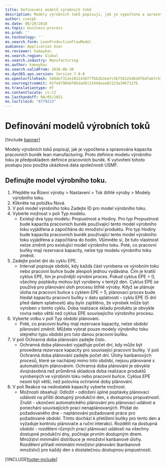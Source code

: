 ```yaml
---
title: Definování modelů výrobních toků
description: Modely výrobních toků popisují, jak je vypočtena a spravována kapacita pracovních buněk lean manufacturing.
author: cvocph
ms.date: 08/29/2018
ms.topic: business-process
ms.prod: ''
ms.technology: ''
ms.search.form: LeanProductionFlowModel
audience: Application User
ms.reviewer: kamaybac
ms.search.region: Global
ms.search.industry: Manufacturing
ms.author: kamaybac
ms.search.validFrom: 2016-06-30
ms.dyn365.ops.version: Version 7.0.0
ms.openlocfilehash: 548def312e101243877fbb2b3eafc5b756325d820f6dfa6fc53b1e4c2596b81a
ms.sourcegitcommit: 42fe9790ddf0bdad911544deaa82123a396712fb
ms.translationtype: HT
ms.contentlocale: cs-CZ
ms.lasthandoff: 08/05/2021
ms.locfileid: "6779223"
---
```

# <a name="define-production-flow-models"></a>Definování modelů výrobních toků

[!include [banner](../../includes/banner.md)]

Modely výrobních toků popisují, jak je vypočtena a spravována kapacita pracovních buněk lean manufacturing. Proto definice modelu výrobního toku je předpokladem definice pracovních buněk. K vytvoření tohoto postupu jsou použita ukázková data společnosti USMF.


## <a name="define-a-production-flow-model"></a>Definujte model výrobního toku. 
1. Přejděte na Řízení výroby > Nastavení > Tok štíhlé výroby > Modely výrobního toku.
2. Klikněte na položku Nová.
3. V poli model výrobního toku Zadejte ID pro model výrobního toku.
4. Vyberte možnost v poli Typ modelu.
    * Existují dva typy modelu: Propustnost a Hodiny. Pro typ Propustnost bude kapacita pracovních buněk používající tento model výrobního toku vyjádřena a započítána do množství produktu. Pro typ Hodiny bude kapacita pracovních buněk používající tento model výrobního toku vyjádřena a započítána do hodin. Všimněte si, že tuto vlastnost nelze změnit pro existující model výrobního toku. Poté, co pracovní buňky mají rezervace kapacity, nelze typ modelu výrobního toku změnit.  
5. Zadejte počet dní do cyklu EPE.
    * Interval popisuje období, kdy každá část vyrobena ve výrobním toku nebo pracovní buňce bude alespoň jednou vydávána. Čím je kratší cyklus EPE, tím je pružnější výrobní proces. Pokud cyklus EPE = 0, všechny poptávky mohou být vyrobeny v tentýž den. Cyklus EPE se používá pro plánování úloh procesu štíhlé výroby. Když se plánuje úloha na pracovní buňce s cyklem EPE = 5, plánovací proces bude hledat kapacitu pracovní buňky v datu splatnosti – cyklu EPE (5 dní před datem splatnosti) aby bylo zajištěno, že výrobek může být vyroben v tomto cyklu. Doba realizace skladu produktu je obvykle rovna nebo větší než cyklus EPE souvisejícího výrobního procesu.  
6. Vyberte volbu v poli Typ období plánování.
    * Poté, co pracovní buňky mají rezervace kapacity, nelze období plánování změnit. Můžete vybrat pouze modely výrobního toku stejného typu období pro tuto danou pracovní buňku.  
7. V poli Ochranná doba plánování zadejte číslo.
    * Ochranná doba plánování vyjadřuje počet dní, kdy může být provedena rezervace kapacity pro související pracovní buňky. V poli Ochranná doba plánování zadejte počet dní.   Úlohy kanbanových procesů, které se nacházejí mimo toto období, nejsou plánované s automatickým plánováním. Ochranná doba plánování je obvykle dvojnásobná než průměrná skladová doba realizace produktů vyrobených ve výrobním toku nebo pracovní buňce. Cyklus EPE nesmí být větší, než polovina ochranné doby plánování.     
8. V poli Reakce na nedostatek kapacity vyberte možnost.
    * Možnosti obsahují: Odložit – odložení úplné poptávky plánovací události na příští dostupný produkční den, s dostupnou propustností. Zrušit - ukončení automatického plánování pro plánovací událost a ponechání souvisejících prací nenaplánovaných.   Přidat do požadovaného dne - naplánování požadované práce pro požadované období. Tímto dochází k přetížení buňky pro tento den a vyžaduje kontrolu plánovače a ruční interakci.   Rozdělit na dostupná období - rozdělení různých prací plánovací události na všechny dostupné produkční dny, počínaje prvním dostupným dnem. Množství minimální distribuce je množství kanbanové úlohy. Rozdělení přiřadí minimální množství plánování (kanbanové množství) pro každý den s dostatečnou dostupnou propustností.  



[!INCLUDE[footer-include](../../../includes/footer-banner.md)]
